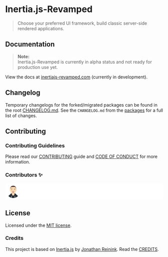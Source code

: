 # Inertia.js-Revamped

> Choose your preferred UI framework, build classic server-side rendered applications.

## Documentation

> **Note:**  
> Inertia.js-Revamped is currently in alpha status and not ready for production use yet.

View the docs at [inertiajs-revamped.com](https://inertiajs-revamped.com) (currently in development).

## Changelog

Temporary changelogs for the forked/migrated packages can be found in the root [CHANGELOG.md](https://github.com/inertiajs-revamped/inertia/tree/main/CHANGELOG.md). See the `CHANGELOG.md` from the [packages](https://github.com/inertiajs-revamped/inertia/tree/main/packages) for a full list of changes.

## Contributing

### Contributing Guidelines

Please read our [CONTRIBUTING](https://github.com/inertiajs-revamped/inertia/blob/main/CONTRIBUTING.md) guide and [CODE OF CONDUCT](https://github.com/inertiajs-revamped/inertia/blob/main/CODE_OF_CONDUCT.md) for more information.

### Contributors ✨

<a href="https://github.com/inertiajs-revamped/inertia/graphs/contributors"><img src="https://raw.githubusercontent.com/inertiajs-revamped/inertia/main/.github/assets/CONTRIBUTORS.svg" alt="Contributors" /></a>

## License

Licensed under the [MIT license](https://github.com/inertiajs-revamped/inertia/blob/main/LICENSE).

### Credits

This project is based on [Inertia.js](https://inertiajs.com/) by [Jonathan Reinink](https://reinink.ca/). Read the [CREDITS](https://github.com/inertiajs-revamped/inertia/blob/main/CREDITS.md).
